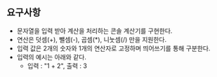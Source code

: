## 요구사항

- 문자열을 입력 받아 계산을 처리하는 콘솔 계산기를 구현한다.
- 연산은 덧셈(+), 뺄셈(-), 곱셈(*), 니눗셈(/) 만을 지원한다.
- 입력 값은 2개의 숫자와 1개의 연산자로 고정하며 띄어쓰기를 통해 구분한다.
- 입력의 예시는 아래와 같다.
  - 입력 : "1 + 2", 출력 : 3